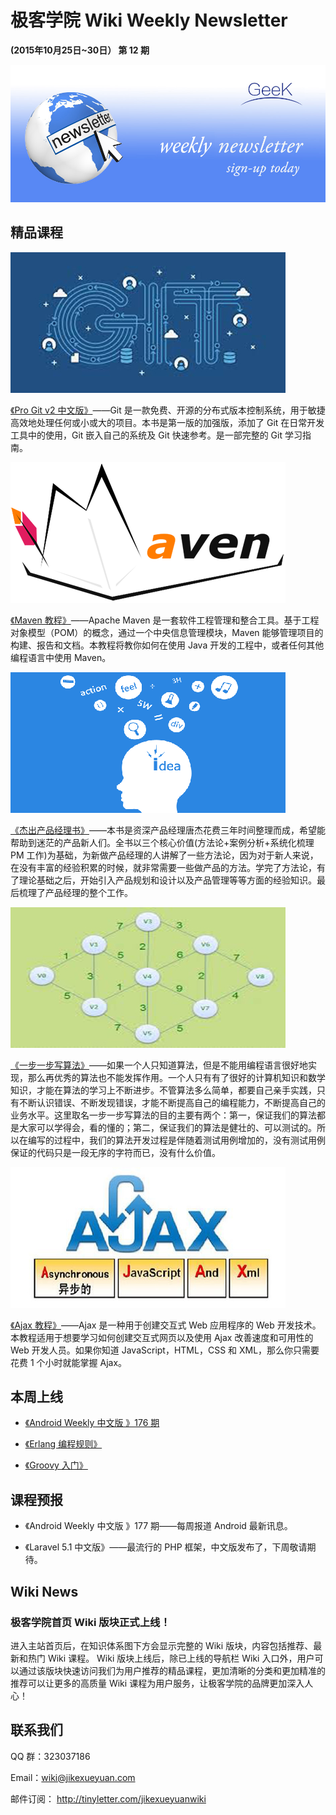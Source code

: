 # 极客学院 Wiki Weekly Newsletter 
 
**(2015年10月25日~30日） 第 12 期**                                                 

![newsletterlogo](images/newsletter-banner.jpg) 

## 精品课程

![](images/gitpro.jpg)

[《Pro Git v2 中文版》](http://wiki.jikexueyuan.com/project/pro-git-two/)——Git 是一款免费、开源的分布式版本控制系统，用于敏捷高效地处理任何或小或大的项目。本书是第一版的加强版，添加了 Git 在日常开发工具中的使用，Git 嵌入自己的系统及 Git 快速参考。是一部完整的 Git 学习指南。

![](images/maven5.png)

[《Maven 教程》](http://wiki.jikexueyuan.com/project/maven/)——Apache Maven 是一套软件工程管理和整合工具。基于工程对象模型（POM）的概念，通过一个中央信息管理模块，Maven 能够管理项目的构建、报告和文档。本教程将教你如何在使用 Java 开发的工程中，或者任何其他编程语言中使用 Maven。

![](images/w.png)

[《杰出产品经理书》](http://wiki.jikexueyuan.com/project/jie-chu-pm/)——本书是资深产品经理唐杰花费三年时间整理而成，希望能帮助到迷茫的产品新人们。全书以三个核心价值(方法论+案例分析+系统化梳理 PM 工作)为基础，为新做产品经理的人讲解了一些方法论，因为对于新人来说，在没有丰富的经验积累的时候，就非常需要一些做产品的方法。学完了方法论，有了理论基础之后，开始引入产品规划和设计以及产品管理等等方面的经验知识。最后梳理了产品经理的整个工作。

![](images/algorithms.jpg)

[《一步一步写算法》](http://wiki.jikexueyuan.com/project/step-by-step-learning-algorithm/)——如果一个人只知道算法，但是不能用编程语言很好地实现，那么再优秀的算法也不能发挥作用。一个人只有有了很好的计算机知识和数学知识，才能在算法的学习上不断进步。不管算法多么简单，都要自己亲手实践，只有不断认识错误、不断发现错误，才能不断提高自己的编程能力，不断提高自己的业务水平。这里取名一步一步写算法的目的主要有两个：第一，保证我们的算法都是大家可以学得会，看的懂的；第二，保证我们的算法是健壮的、可以测试的。所以在编写的过程中，我们的算法开发过程是伴随着测试用例增加的，没有测试用例保证的代码只是一段无序的字符而已，没有什么价值。

![](images/ajax.jpg)

[《Ajax 教程》](http://wiki.jikexueyuan.com/project/ajax/)——Ajax 是一种用于创建交互式 Web 应用程序的 Web 开发技术。本教程适用于想要学习如何创建交互式网页以及使用 Ajax 改善速度和可用性的 Web 开发人员。如果你知道 JavaScript，HTML，CSS 和 XML，那么你只需要花费 1 个小时就能掌握 Ajax。

## 本周上线

- [《Android Weekly 中文版 》176 期](http://wiki.jikexueyuan.com/project/android-weekly/issue-176/index.html)

- [《Erlang 编程规则》](http://wiki.jikexueyuan.com/project/erlang-programming-rules/)

- [《Groovy 入门》](http://wiki.jikexueyuan.com/project/groovy-introduction/)

## 课程预报

- 《Android Weekly 中文版 》177 期——每周报道 Android 最新讯息。

- 《Laravel 5.1 中文版》——最流行的 PHP 框架，中文版发布了，下周敬请期待。

## Wiki News

### 极客学院首页 Wiki 版块正式上线！

进入主站首页后，在知识体系图下方会显示完整的 Wiki 版块，内容包括推荐、最新和热门 Wiki 课程。
Wiki 版块上线后，除已上线的导航栏 Wiki 入口外，用户可以通过该版块快速访问我们为用户推荐的精品课程，更加清晰的分类和更加精准的推荐可以让更多的高质量 Wiki 课程为用户服务，让极客学院的品牌更加深入人心！

## 联系我们

QQ 群：323037186

Email：wiki@jikexueyuan.com

邮件订阅： <http://tinyletter.com/jikexueyuanwiki>

